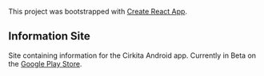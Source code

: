 This project was bootstrapped with [Create React App](https://github.com/facebook/create-react-app).

## Information Site

Site containing information for the Cirkita Android app. Currently in Beta on the [Google Play Store](http://bit.ly/).
